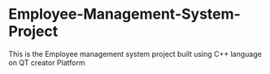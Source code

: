 # Employee-Management-System-Project
This is the Employee management system project built using C++ language on QT creator Platform 
